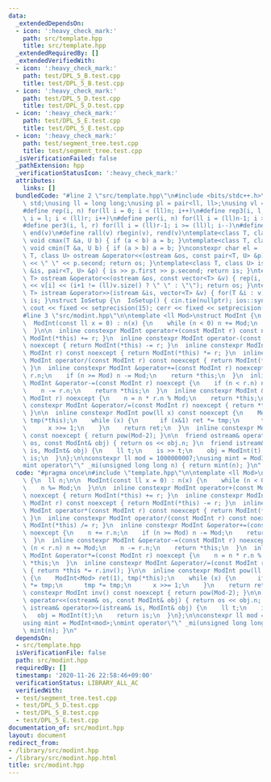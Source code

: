 ```yaml
---
data:
  _extendedDependsOn:
  - icon: ':heavy_check_mark:'
    path: src/template.hpp
    title: src/template.hpp
  _extendedRequiredBy: []
  _extendedVerifiedWith:
  - icon: ':heavy_check_mark:'
    path: test/DPL_5_B.test.cpp
    title: test/DPL_5_B.test.cpp
  - icon: ':heavy_check_mark:'
    path: test/DPL_5_D.test.cpp
    title: test/DPL_5_D.test.cpp
  - icon: ':heavy_check_mark:'
    path: test/DPL_5_E.test.cpp
    title: test/DPL_5_E.test.cpp
  - icon: ':heavy_check_mark:'
    path: test/segment_tree.test.cpp
    title: test/segment_tree.test.cpp
  _isVerificationFailed: false
  _pathExtension: hpp
  _verificationStatusIcon: ':heavy_check_mark:'
  attributes:
    links: []
  bundledCode: "#line 2 \"src/template.hpp\"\n#include <bits/stdc++.h>\nusing namespace\
    \ std;\nusing ll = long long;\nusing pl = pair<ll, ll>;\nusing vl = vector<ll>;\n\
    #define rep(i, n) for(ll i = 0; i < (ll)n; i++)\n#define rep3(i, l, r) for(ll\
    \ i = l; i < (ll)r; i++)\n#define per(i, n) for(ll i = (ll)n-1; i >= 0; i--)\n\
    #define per3(i, l, r) for(ll i = (ll)r-1; i >= (ll)l; i--)\n#define all(v) begin(v),\
    \ end(v)\n#define rall(v) rbegin(v), rend(v)\ntemplate<class T, class U> inline\
    \ void cmax(T &a, U b) { if (a < b) a = b; }\ntemplate<class T, class U> inline\
    \ void cmin(T &a, U b) { if (a > b) a = b; }\nconstexpr char el = '\\n';\ntemplate<class\
    \ T, class U> ostream &operator<<(ostream &os, const pair<T, U> &p) { os << p.first\
    \ << \" \" << p.second; return os; }\ntemplate<class T, class U> istream &operator>>(istream\
    \ &is, pair<T, U> &p) { is >> p.first >> p.second; return is; }\ntemplate<class\
    \ T> ostream &operator<<(ostream &os, const vector<T> &v) { rep(i, v.size()) os\
    \ << v[i] << (i+1 != (ll)v.size() ? \" \" : \"\"); return os; }\ntemplate<class\
    \ T> istream &operator>>(istream &is, vector<T> &v) { for(T &i : v) is >> i; return\
    \ is; }\nstruct IoSetup {\n  IoSetup() { cin.tie(nullptr); ios::sync_with_stdio(false);\
    \ cout << fixed << setprecision(15); cerr << fixed << setprecision(15); }\n} io_setup;\n\
    #line 3 \"src/modint.hpp\"\n\ntemplate <ll Mod>\nstruct ModInt {\n  ll n;\n\n\
    \  ModInt(const ll x = 0) : n(x) {\n    while (n < 0) n += Mod;\n    n %= Mod;\n\
    \  }\n\n  inline constexpr ModInt operator+(const ModInt r) const noexcept { return\
    \ ModInt(*this) += r; }\n  inline constexpr ModInt operator-(const ModInt r) const\
    \ noexcept { return ModInt(*this) -= r; }\n  inline constexpr ModInt operator*(const\
    \ ModInt r) const noexcept { return ModInt(*this) *= r; }\n  inline constexpr\
    \ ModInt operator/(const ModInt r) const noexcept { return ModInt(*this) /= r;\
    \ }\n  inline constexpr ModInt &operator+=(const ModInt r) noexcept {\n    n +=\
    \ r.n;\n    if (n >= Mod) n -= Mod;\n    return *this;\n  }\n  inline constexpr\
    \ ModInt &operator-=(const ModInt r) noexcept {\n    if (n < r.n) n += Mod;\n\
    \    n -= r.n;\n    return *this;\n  }\n  inline constexpr ModInt &operator*=(const\
    \ ModInt r) noexcept {\n    n = n * r.n % Mod;\n    return *this;\n  }\n  inline\
    \ constexpr ModInt &operator/=(const ModInt r) noexcept { return *this *= r.inv();\
    \ }\n\n  inline constexpr ModInt pow(ll x) const noexcept {\n    ModInt<Mod> ret(1),\
    \ tmp(*this);\n    while (x) {\n      if (x&1) ret *= tmp;\n      tmp *= tmp;\n\
    \      x >>= 1;\n    }\n    return ret;\n  }\n  inline constexpr ModInt inv()\
    \ const noexcept { return pow(Mod-2); }\n\n  friend ostream& operator<<(ostream&\
    \ os, const ModInt& obj) { return os << obj.n; }\n  friend istream& operator>>(istream&\
    \ is, ModInt& obj) {\n    ll t;\n    is >> t;\n    obj = ModInt(t);\n    return\
    \ is;\n  }\n};\n\nconstexpr ll mod = 1000000007;\nusing mint = ModInt<mod>;\n\
    mint operator\"\" _mi(unsigned long long n) { return mint(n); }\n"
  code: "#pragma once\n#include \"template.hpp\"\n\ntemplate <ll Mod>\nstruct ModInt\
    \ {\n  ll n;\n\n  ModInt(const ll x = 0) : n(x) {\n    while (n < 0) n += Mod;\n\
    \    n %= Mod;\n  }\n\n  inline constexpr ModInt operator+(const ModInt r) const\
    \ noexcept { return ModInt(*this) += r; }\n  inline constexpr ModInt operator-(const\
    \ ModInt r) const noexcept { return ModInt(*this) -= r; }\n  inline constexpr\
    \ ModInt operator*(const ModInt r) const noexcept { return ModInt(*this) *= r;\
    \ }\n  inline constexpr ModInt operator/(const ModInt r) const noexcept { return\
    \ ModInt(*this) /= r; }\n  inline constexpr ModInt &operator+=(const ModInt r)\
    \ noexcept {\n    n += r.n;\n    if (n >= Mod) n -= Mod;\n    return *this;\n\
    \  }\n  inline constexpr ModInt &operator-=(const ModInt r) noexcept {\n    if\
    \ (n < r.n) n += Mod;\n    n -= r.n;\n    return *this;\n  }\n  inline constexpr\
    \ ModInt &operator*=(const ModInt r) noexcept {\n    n = n * r.n % Mod;\n    return\
    \ *this;\n  }\n  inline constexpr ModInt &operator/=(const ModInt r) noexcept\
    \ { return *this *= r.inv(); }\n\n  inline constexpr ModInt pow(ll x) const noexcept\
    \ {\n    ModInt<Mod> ret(1), tmp(*this);\n    while (x) {\n      if (x&1) ret\
    \ *= tmp;\n      tmp *= tmp;\n      x >>= 1;\n    }\n    return ret;\n  }\n  inline\
    \ constexpr ModInt inv() const noexcept { return pow(Mod-2); }\n\n  friend ostream&\
    \ operator<<(ostream& os, const ModInt& obj) { return os << obj.n; }\n  friend\
    \ istream& operator>>(istream& is, ModInt& obj) {\n    ll t;\n    is >> t;\n \
    \   obj = ModInt(t);\n    return is;\n  }\n};\n\nconstexpr ll mod = 1000000007;\n\
    using mint = ModInt<mod>;\nmint operator\"\" _mi(unsigned long long n) { return\
    \ mint(n); }\n"
  dependsOn:
  - src/template.hpp
  isVerificationFile: false
  path: src/modint.hpp
  requiredBy: []
  timestamp: '2020-11-26 22:58:46+09:00'
  verificationStatus: LIBRARY_ALL_AC
  verifiedWith:
  - test/segment_tree.test.cpp
  - test/DPL_5_D.test.cpp
  - test/DPL_5_B.test.cpp
  - test/DPL_5_E.test.cpp
documentation_of: src/modint.hpp
layout: document
redirect_from:
- /library/src/modint.hpp
- /library/src/modint.hpp.html
title: src/modint.hpp
---
```

